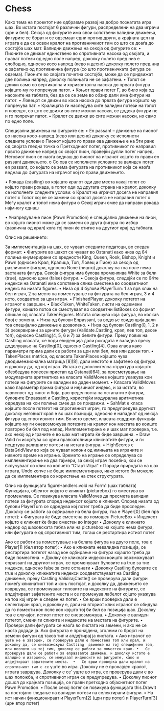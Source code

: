 Chess
=====

Како тема на проектот ние одбравме развој на добро познатата игра шах. Во истата постојат 6 различни фигури, распределени на два играчи (црн и бел). Секоја од фигурите има свои сопствени валидни движења, фигурите се борат и се одземаат едни против други, а крајната цел на играта е да се освои кралот на противничкиот тим со што се доаѓа до состојба шах мат. Валидни движења на секоја од фигурите се:
• Пионите се движат единствено во спротивната насока од својата, и прават потези од едно поле напред, доколку полето пред нив е слободно, односно косо напред (лево и десно) доколку полето пред нив е зафатено од противничка фигура (со што противничката фигура се одзема). Пионите во својата почетна состојба, може да се придвижат две полиња напред, доколку полињата не се зафатени.
•	Топот се движи само со вертикална и хоризонтална насока до првата фигура којашто му го попречува патот. 
•	Коњот прави потег Г, во било која од насоките на таблата, без да се се земе во обзир дали има фигури на патот.
•	Ловецот се движи во коса насока до првата фигура којашто му попречува пат.
•	Кралицата ги наследува сите валидни потези на топот и ловецот, со што се движи во сите можни насоки, се додека фигури не и го попречат патот.
•	Кралот се движи во сите можни насоки, но само по едно поле.

Специјални движења на фигурите се:
•	En passant – движење на пионот во насока косо-напред (лево или десно) доколку се исполнети следните услови
  o	Пионот којшто го прави ова движење е на 5ти ранк од својата гледна точка
  o	Претходниот потег, противникот го направил првото движење напред со својот пион, правејќи дупли потег напред. Неговиот пион се наоѓа веднаш до пионот на играчот којшто го прави en passant движењето. 
  o	Со ова се исполнети условите за валиден потег en passant, со којшто се зема фигурата на противникот која се наоѓа веднаш до фигурата на играчот кој гo 
прави движењето.


• Рокада (castling) во којашто кралот oди две места накај топот со којшто прави рокада, а топот оди од другата страна на кралот, доколку се исполнети следните услови:
  o	Кралот на играчот досега не направил потег
  o	Топот кој ќе се замени со кралот досега не направил потег
  o	Меѓу кралот и топот нема фигури
  o	Секој играч смее да направи рокада најмногу еднаш
  
•  Унапредување пион (Pawn Promotion) е специјално движење на пион, во којшто пионот може да се замени со друга фигура 
по избор (различна од крал) кога тој пион ќе стигне на другиот крај од таблата.

Опис на решението:

За имплементација на шах, се чуваат следните податоци, во следен формат:
• Фигурите во шахот се чуваат во Ostanati како низа од 64 полиња енумерирани со вредности King, Queen, Rook, Bishop, Knight и Pawn (односно Крал, Кралица, Топ, Ловец и Пион) за секоја од различните фигури, односно None (ништо) доколку на тоа поле нема застаната фигура. Секоја фигура има булова променлива White за бели (true), односно црни (false) фигури.
•	Секоја фигура, следејќи се по 64те индекси на Ostanati има сопствена слика сместена во соодветниот индекс во низата figures. 
•	Низа од 4 булови PlayerTurn: 1 за прв клик на бел играч, 2 за место на поместување на фигурата на бел играч, 3 и 4 исто, соодветно за црн играч.
•	FinishedPlayer, доколку потегот на играчот е завршен.
•	BlackTaken, WhiteTaken, листи на одземени фигури, коишто потоа се сместуваат во соодветни listBoxes со формат опишан од класата TakenFigures. Истата опишува која фигура, во колкав број е земена.
•	Низа од булови Enpassant, за водење евиденција дали тоа специјално движење е дозволено.
•	Низа од булови Castling(0, 1, 2 и 3) резервирани за црните фигури (Validate.Castling, крал, лев топ, десен топ), односно Castling(4, 5, 6 и 7) за белите фигури. Преку повик на Castling класата, се води евиденција дали рокадата е валидна преку доделување на Castling[0], односно Castling[4]. Оваа класа како параметри прима дали се работи за црн или бел, лев или десен топ. 
•	TakenPlaces matrica, од класата TakenPlaces којашто чува дводимензионална матрица [8][8], дали местото е зафатено од фигура, и доколку да, од кој играч. Истата е дополнителна структура којашто обезбедува полесен пристап од Ostanati[64], за пресметување на модуларната аритметика на класата ValidMoves којашто укажува кои потези на фигурите се валидни во даден момент.
•	Класата ValidMoves како параметар прима фигура и нејзиниот индекс, и за истата, во зависност од типот и боја, распределноста на останатите фигури, буловите Enpassant и Castling, користејќи модурална аритметика одредува на кои полиња смее да се придвижи.
•	SahMat е класа којашто после потегот на спротивниот играч, го предупредува другиот доколку неговиот крал е во шах позиција, односно е нападнат од некоја фигура од спротивниот тим. Во исто време, класата соддржи функција којашто му ги оневозможува потезите на кралот кон местата во коишто повторно би бил под напад. Имплементирана е и шах мат проверка, т.е. ако некој од играчите е во шах мат играта ќе биде завршена.
•	Draw Valid ги исцртува со црни правоаголници кликнатите фигури, и ги исцртува валидните потези на истата фигура.
•	HighScores е DataGridView во која се чуваат колони од имињата на играчите и нивното време на играње. Времето на играње се определува со имплементирање на два тајмери, за секој играч посебно, кои се вклучуваат со клик на копчето “Старт Игра”
•	Поради природата на шах играта, Undo копче не беше имплементирано, иако истото би можело да се имплементира со користење на стек структурата.

Опис на функцијата  figureHandlers:void на Form1 (шах таблата)
	Функцијата, објектот којшто е кликнат (picturebox) го сместува во променлива. Се повикува класата ValidMoves да пресмета валидни потези за фигурата според индексот којшто е кликнат. Според низата од булови PlayerTurn се одредува кој потег треба да биде проследен. Доколку се работи за одбирање на бела фигура, тоа е Player[0] (бел прв потег):
•	Фигурата ќе биде сместена во помошен PictureBox
•	Индексот којшто е кликнат ќе биде сместен во integer
•	Дококлу е кликнато надвор од шаховската табла или на picturebox на којшто нема фигура, или фигурата е од спротивниот тим, тогаш се рестартира истиот потег

Ако се работи за поместување на белата фигура на друго поле, тоа е Player[1] (бел втор потег): 
•	Ако е кликната невалидна позиција, се рестартира потегот назад кон одбирање на фигура којашто треба да биде поместена.
•	Доклку се кликнати индекси коишто овозможуваат enpassant на другиот играч, се променуваат буловите на true за тие индекси, односно false за сите останати
•	Доколку Castling буловите се true и доколку кликнатите индекси соодветствуваат на Castling движење, преку Castling.ValidirajCastle() се проверува дали фигури помеѓу кликнатиот топ и коњ постојат, и доколку да, движењето се извршува, се променуваат типовите на индексите на фигурите, се апдејтираат зафатените места и се променува лабелот којшто укажува на тоа кој играч е следен на потег. 
•	Се врши проверка дали е селектиран крал, и доколку е, дали на вториот клик играчот се обидува да го помести кон поле кон којшто тој би бил во позиција шах. Доколку тоа е случајот, истиот потег се оневозможува.
•	Доколку е валиден потегот, смени ги сликите и индексите на местата на фигурите.
•	Провери дали фигурата се наоѓа во листата на земени, и ако не се наоѓа додади ја. Ако фигурата е пронајдена, зголеми го бројот на земени фигури од таков тип и апдејтирај ја листата.
•	Ако играчот се` уште не е завршен, се проверува дали е поместена топ или крал, и доколку да, се оневозможува Castling  движење на тој специфичен топ, или воопшто на тој тим, доколку се работи за поместен крал.
•	Се проверува дали се работи за enpassante движење, и доколку истото е валидно и извршено, се менуваат индексите на фигурите, како и апдејтираат зафатените места. 
•	Се врши проверка дали кралот на спротивниот тим е се` уште во игра. Доколку не е пронајден кралот, играта завршува. Доколку е се` уште во игра, се проверува дали е во шах положба, и спротивниот играч се предупредува.
•	Доколку пионот дошол до крајната позиција, се прави претходно објаснетиот потег Pawn Promotion. 
•	После секој потег се повикува функцијата this.DrawIt за постојано гледање на валидни потези на селектирани фигури.
•	На ист начин функционираат и PlayerTurn[2] (црн прв потег) и PlayerTurn[3] (црн втор потег) 

